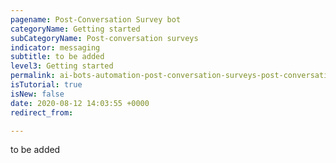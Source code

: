 ```yaml
---
pagename: Post-Conversation Survey bot
categoryName: Getting started
subCategoryName: Post-conversation surveys
indicator: messaging
subtitle: to be added
level3: Getting started
permalink: ai-bots-automation-post-conversation-surveys-post-conversation-survey-bot.html
isTutorial: true
isNew: false
date: 2020-08-12 14:03:55 +0000
redirect_from:

---
```


to be added